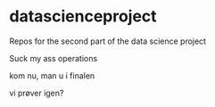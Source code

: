 # datascienceproject
Repos for the second part of the data science project

Suck my ass operations

kom nu, man u i finalen

vi prøver igen?